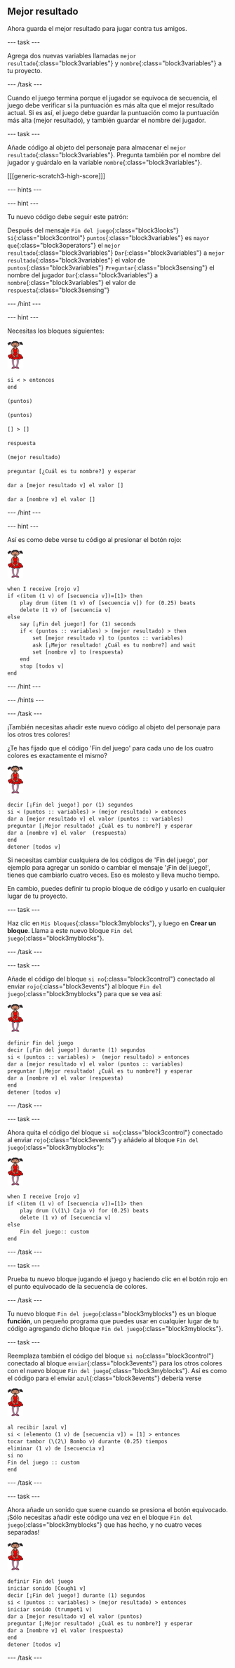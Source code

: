 ## Mejor resultado

Ahora guarda el mejor resultado para jugar contra tus amigos.

--- task ---

Agrega dos nuevas variables llamadas `mejor resultado`{:class="block3variables"} y `nombre`{:class="block3variables"} a tu proyecto.

--- /task ---

Cuando el juego termina porque el jugador se equivoca de secuencia, el juego debe verificar si la puntuación es más alta que el mejor resultado actual. Si es así, el juego debe guardar la puntuación como la puntuación más alta (mejor resultado), y también guardar el nombre del jugador.

--- task ---

Añade código al objeto del personaje para almacenar el `mejor resultado`{:class="block3variables"}. Pregunta también por el nombre del jugador y guárdalo en la variable `nombre`{:class="block3variables"}.

[[[generic-scratch3-high-score]]]

--- hints ---



--- hint ---

Tu nuevo código debe seguir este patrón:

Después del mensaje `Fin del juego`{:class="block3looks"} `Si`{:class="block3control"} `puntos`{:class="block3variables"} es `mayor que`{:class="block3operators"} el `mejor resultado`{:class="block3variables"} `Dar`{:class="block3variables"} a `mejor resultado`{:class="block3variables"} el valor de `puntos`{:class="block3variables"} `Preguntar`{:class="block3sensing"} el nombre del jugador `Dar`{:class="block3variables"} a `nombre`{:class="block3variables"} el valor de `respuesta`{:class="block3sensing"}

--- /hint ---

--- hint ---

Necesitas los bloques siguientes:

![ballerina](images/ballerina.png)

```blocks3
si < > entonces
end

(puntos)

(puntos)

[] > []

respuesta

(mejor resultado)

preguntar [¿Cuál es tu nombre?] y esperar

dar a [mejor resultado v] el valor [] 

dar a [nombre v] el valor [] 
```

--- /hint ---

--- hint ---

Así es como debe verse tu código al presionar el botón rojo:

![ballerina](images/ballerina.png)

```blocks3
when I receive [rojo v]
if <(item (1 v) of [secuencia v])=[1]> then
	play drum (item (1 v) of [secuencia v]) for (0.25) beats
	delete (1 v) of [secuencia v]
else
	say [¡Fin del juego!] for (1) seconds
	if < (puntos :: variables) > (mejor resultado) > then
		set [mejor resultado v] to (puntos :: variables)
		ask [¡Mejor resultado! ¿Cuál es tu nombre?] and wait
		set [nombre v] to (respuesta)
	end
	stop [todos v]
end
```

--- /hint ---

--- /hints ---

--- /task ---

¡También necesitas añadir este nuevo código al objeto del personaje para los otros tres colores!

¿Te has fijado que el código 'Fin del juego' para cada uno de los cuatro colores es exactamente el mismo?

![ballerina](images/ballerina.png)

```blocks3
decir [¡Fin del juego!] por (1) segundos
si < (puntos :: variables) > (mejor resultado) > entonces
dar a [mejor resultado v] el valor (puntos :: variables)
preguntar [¡Mejor resultado! ¿Cuál es tu nombre?] y esperar
dar a [nombre v] el valor  (respuesta)
end
detener [todos v]
```

Si necesitas cambiar cualquiera de los códigos de 'Fin del juego', por ejemplo para agregar un sonido o cambiar el mensaje '¡Fin del juego!', tienes que cambiarlo cuatro veces. Eso es molesto y lleva mucho tiempo.

En cambio, puedes definir tu propio bloque de código y usarlo en cualquier lugar de tu proyecto.

--- task ---

Haz clic en `Mis bloques`{:class="block3myblocks"}, y luego en **Crear un bloque**. Llama a este nuevo bloque `Fin del juego`{:class="block3myblocks"}.

--- /task ---

--- task ---

Añade el código del bloque `si no`{:class="block3control"} conectado al enviar `rojo`{:class="block3events"} al bloque `Fin del juego`{:class="block3myblocks"} para que se vea así:

![ballerina](images/ballerina.png)

```blocks3
definir Fin del juego
decir [¡Fin del juego!] durante (1) segundos
si < (puntos :: variables) >  (mejor resultado) > entonces
dar a [mejor resultado v] el valor (puntos :: variables)
preguntar [¡Mejor resultado! ¿Cuál es tu nombre?] y esperar
dar a [nombre v] el valor (respuesta)
end
detener [todos v]
```

--- /task ---

--- task ---

Ahora quita el código del bloque `si no`{:class="block3control"} conectado al enviar `rojo`{:class="block3events"} y añádelo al bloque `Fin del juego`{:class="block3myblocks"}:

![ballerina](images/ballerina.png)

```blocks3
when I receive [rojo v]
if <(item (1 v) of [secuencia v])=[1]> then
	play drum (\(1\) Caja v) for (0.25) beats
	delete (1 v) of [secuencia v]
else
	Fin del juego:: custom
end
```

--- /task ---

--- task ---

Prueba tu nuevo bloque jugando el juego y haciendo clic en el botón rojo en el punto equivocado de la secuencia de colores.

--- /task ---

Tu nuevo bloque `Fin del juego`{:class="block3myblocks"} es un bloque **función**, un pequeño programa que puedes usar en cualquier lugar de tu código agregando dicho bloque `Fin del juego`{:class="block3myblocks"}.

--- task ---

Reemplaza también el código del bloque `si no`{:class="block3control"} conectado al bloque `enviar`{:class="block3events"} para los otros colores con el nuevo bloque `Fin del juego`{:class="block3myblocks"}. Así es como el código para el enviar `azul`{:class="block3events"} debería verse

![ballerina](images/ballerina.png)

```blocks3
al recibir [azul v]
si < (elemento (1 v) de [secuencia v]) = [1] > entonces
tocar tambor (\(2\) Bombo v) durante (0.25) tiempos
eliminar (1 v) de [secuencia v]
si no 
Fin del juego :: custom
end
```

--- /task ---

--- task ---

Ahora añade un sonido que suene cuando se presiona el botón equivocado. ¡Sólo necesitas añadir este código una vez en el bloque `Fin del juego`{:class="block3myblocks"} que has hecho, y no cuatro veces separadas!

![ballerina](images/ballerina.png)

```blocks3
definir Fin del juego
iniciar sonido [Cough1 v]
decir [¡Fin del juego!] durante (1) segundos
si < (puntos :: variables) > (mejor resultado) > entonces 
iniciar sonido (trumpet1 v)
dar a [mejor resultado v] el valor (puntos)
preguntar [¡Mejor resultado! ¿Cuál es tu nombre?] y esperar
dar a [nombre v] el valor (respuesta)
end
detener [todos v]
```

--- /task ---